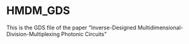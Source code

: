# HMDM_GDS
This is the GDS file of the paper "Inverse-Designed Multidimensional-Division-Multiplexing Photonic Circuits"
